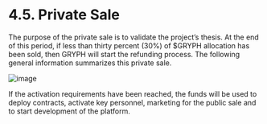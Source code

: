 # 4.5. Private Sale

The purpose of the private sale is to validate the project’s thesis. At the end of this period, if less than thirty percent (30%) of $GRYPH allocation has been sold, then GRYPH will start the refunding process. The following general information summarizes this private sale.

![image](https://user-images.githubusercontent.com/120378/154845232-125c3b7b-31ce-46be-8237-471e6416d059.png)

If the activation requirements have been reached, the funds will be used to deploy contracts, activate key personnel, marketing for the public sale and to start development of the platform.
